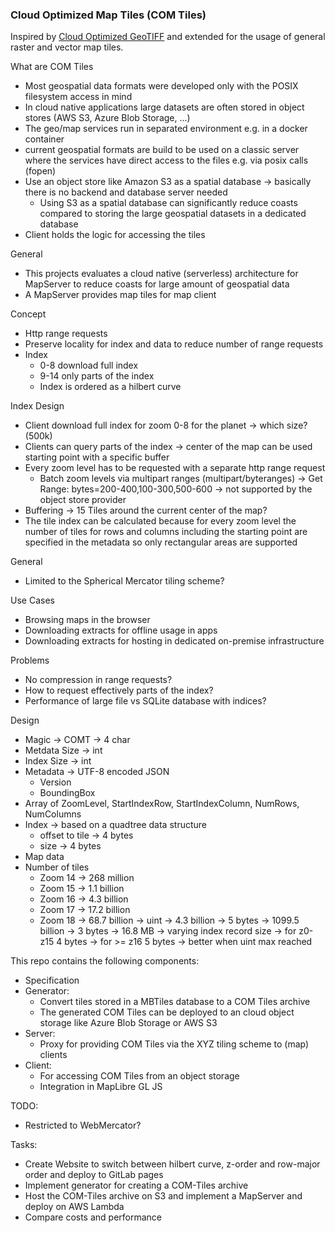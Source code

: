 ### Cloud Optimized Map Tiles (COM Tiles)

Inspired by [Cloud Optimized GeoTIFF](https://www.cogeo.org/) and extended for the usage of general raster and vector map tiles.  

What are COM Tiles
- Most geospatial data formats were developed only with the POSIX filesystem access in mind
- In cloud native applications large datasets are often stored in object stores (AWS S3, Azure Blob Storage, ...)
- The geo/map services run in separated environment e.g. in a docker container
- current geospatial formats are build to be used on a classic server where the services have direct access to the files
  e.g. via posix calls (fopen)
- Use an object store like Amazon S3 as a spatial database -> basically there is no backend and database server needed
  - Using S3 as a spatial database can significantly reduce coasts compared to storing the large geospatial datasets in a dedicated database
- Client holds the logic for accessing the tiles

General
- This projects evaluates a cloud native (serverless) architecture for MapServer to reduce coasts for large amount of geospatial data
- A MapServer provides map tiles for map client
 
    
Concept
- Http range requests
- Preserve locality for index and data to reduce number of range requests
- Index
    - 0-8 download full index
    - 9-14 only parts of the index
    - Index is ordered as a hilbert curve
  
Index Design
- Client download full index for zoom 0-8 for the planet -> which size? (500k)
- Clients can query parts of the index -> center of the map can be used starting point with a specific buffer
- Every zoom level has to be requested with a separate http range request
  - Batch zoom levels via multipart ranges (multipart/byteranges) -> Get Range: bytes=200-400,100-300,500-600 
    -> not supported by the object store provider
- Buffering -> 15 Tiles around the current center of the map?
- The tile index can be  calculated because for every zoom level the number of tiles for rows and columns including the starting point
  are specified in the metadata so only rectangular areas are supported

    
General
- Limited to the Spherical Mercator tiling scheme?

Use Cases
- Browsing maps in the browser
- Downloading extracts for offline usage in apps
- Downloading extracts for hosting in dedicated on-premise infrastructure
    
Problems
- No compression in range requests?
- How to request effectively parts of the index?
- Performance of large file vs SQLite database with indices?

Design
- Magic -> COMT -> 4 char
- Metdata Size -> int
- Index Size -> int
- Metadata -> UTF-8 encoded JSON
    - Version
    - BoundingBox
- Array of ZoomLevel, StartIndexRow, StartIndexColumn, NumRows, NumColumns 
- Index -> based on a quadtree data structure
  - offset to tile -> 4 bytes
  - size -> 4 bytes
- Map data
- Number of tiles
  - Zoom 14 -> 268 million
  - Zoom 15 -> 1.1 billion
  - Zoom 16 -> 4.3 billion
  - Zoom 17 -> 17.2 billion
  - Zoom 18 -> 68.7 billion
  -> uint -> 4.3 billion 
  -> 5 bytes -> 1099.5 billion 
  -> 3 bytes -> 16.8 MB
-> varying index record size -> for z0-z15 4 bytes -> for >= z16 5 bytes -> better when uint max reached
    
    
This repo contains the following components: 
- Specification
- Generator: 
  - Convert tiles stored in a MBTiles database to a COM Tiles archive
  - The generated COM Tiles can be deployed to an cloud object storage like Azure Blob Storage or AWS S3
- Server: 
  - Proxy for providing COM Tiles via the XYZ tiling scheme to (map) clients
- Client: 
  - For accessing COM Tiles from an object storage 
  - Integration in MapLibre GL JS


TODO:
- Restricted to WebMercator?

Tasks:
- Create Website to switch between hilbert curve, z-order and row-major order and deploy to GitLab pages
- Implement generator for creating a COM-Tiles archive
- Host the COM-Tiles archive on S3 and implement a MapServer and deploy on AWS Lambda
- Compare costs and performance
